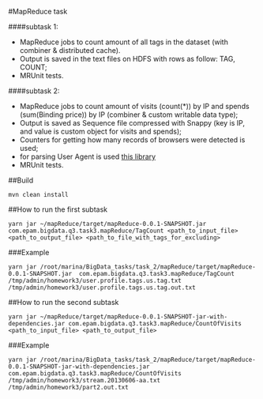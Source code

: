 #MapReduce task

####subtask 1:
- MapReduce jobs to count amount of all tags in the dataset (with combiner & distributed cache). 
- Output is saved in the text files on HDFS with rows as follow: TAG, COUNT;
- MRUnit tests.

####subtask 2:
- MapReduce jobs to count amount of visits (count(*)) by IP and spends (sum(Binding price)) by IP (combiner & custom writable data type);
- Output is saved as Sequence file compressed with Snappy (key is IP, and value is custom object for visits and spends);
- Counters for getting how many records of browsers were detected is used;
- for parsing User Agent is used [this library](https://github.com/HaraldWalker/user-agent-utils)
- MRUnit tests.

##Build
```
mvn clean install
```

##How to run the first subtask
```
yarn jar ~/mapReduce/target/mapReduce-0.0.1-SNAPSHOT.jar  com.epam.bigdata.q3.task3.mapReduce/TagCount <path_to_input_file> <path_to_output_file> <path_to_file_with_tags_for_excluding>
```

###Example
```
yarn jar /root/marina/BigData_tasks/task_2/mapReduce/target/mapReduce-0.0.1-SNAPSHOT.jar  com.epam.bigdata.q3.task3.mapReduce/TagCount /tmp/admin/homework3/user.profile.tags.us.tag.txt /tmp/admin/homework3/user.profile.tags.us.tag.out.txt
```

##How to run the second subtask
```
yarn jar ~/mapReduce/target/mapReduce-0.0.1-SNAPSHOT-jar-with-dependencies.jar com.epam.bigdata.q3.task3.mapReduce/CountOfVisits <path_to_input_file> <path_to_output_file>
```

###Example
```
yarn jar /root/marina/BigData_tasks/task_2/mapReduce/target/mapReduce-0.0.1-SNAPSHOT-jar-with-dependencies.jar com.epam.bigdata.q3.task3.mapReduce/CountOfVisits /tmp/admin/homework3/stream.20130606-aa.txt /tmp/admin/homework3/part2.out.txt
```
